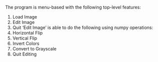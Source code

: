 The program is menu-based with the following top-level features:
1. Load Image
2. Edit Image
3. Quit
‘Edit Image’ is able to do the following using numpy operations:
1. Horizontal Flip
2. Vertical Flip
3. Invert Colors
4. Convert to Grayscale
5. Quit Editing
